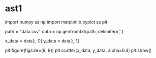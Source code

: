 # ast1
import numpy as np
import matplotlib.pyplot as plt

path = "data.csv"
data = np.genfromtxt(path, delimiter=',')

x_data = data[:, 0]
y_data = data[:, 1]

plt.figure(figsize=(8, 8))
plt.scatter(x_data, y_data, alpha=0.3)
plt.show()
